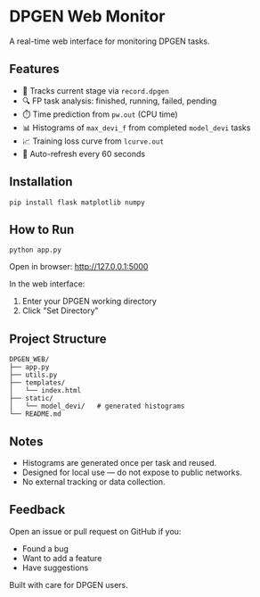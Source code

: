 # DPGEN Web Monitor

A real-time web interface for monitoring DPGEN tasks.

## Features
- 🚀 Tracks current stage via `record.dpgen`
- 🔍 FP task analysis: finished, running, failed, pending
- ⏱️ Time prediction from `pw.out` (CPU time)
- 📊 Histograms of `max_devi_f` from completed `model_devi` tasks
- 📈 Training loss curve from `lcurve.out`
- 🔄 Auto-refresh every 60 seconds

## Installation
```
pip install flask matplotlib numpy
```

## How to Run
```
python app.py
```

Open in browser: <http://127.0.0.1:5000>

In the web interface:
1. Enter your DPGEN working directory 
2. Click "Set Directory"

## Project Structure
```
DPGEN_WEB/
├── app.py
├── utils.py
├── templates/
│   └── index.html
├── static/
│   └── model_devi/   # generated histograms
└── README.md
```

## Notes
- Histograms are generated once per task and reused.
- Designed for local use — do not expose to public networks.
- No external tracking or data collection.

## Feedback
Open an issue or pull request on GitHub if you:
- Found a bug
- Want to add a feature
- Have suggestions

Built with care for DPGEN users.
